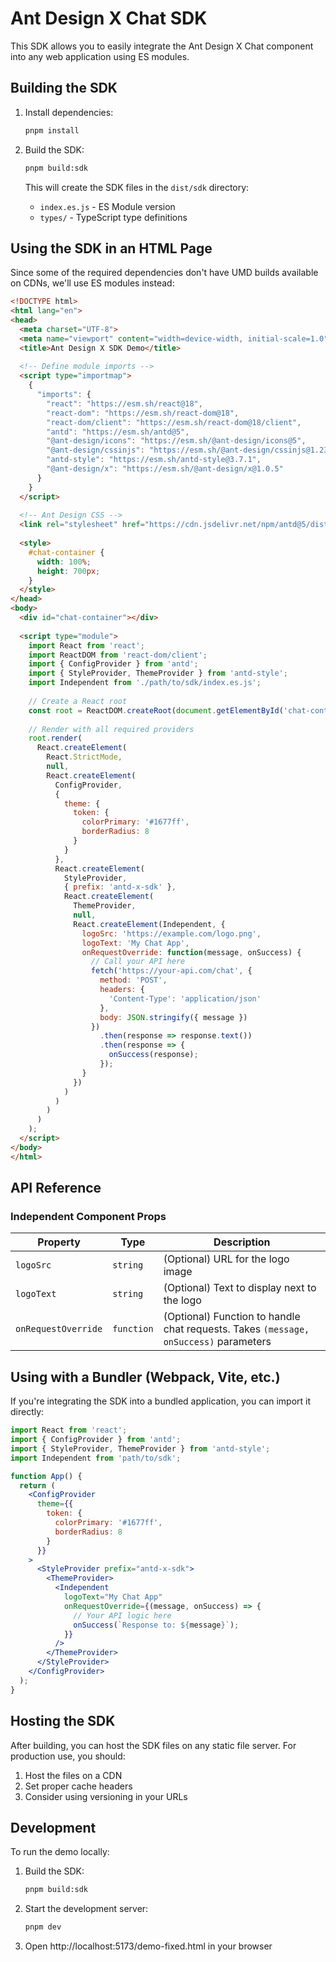 # Ant Design X Chat SDK

This SDK allows you to easily integrate the Ant Design X Chat component into any web application using ES modules.

## Building the SDK

1. Install dependencies:
   ```bash
   pnpm install
   ```

2. Build the SDK:
   ```bash
   pnpm build:sdk
   ```

   This will create the SDK files in the `dist/sdk` directory:
   - `index.es.js` - ES Module version
   - `types/` - TypeScript type definitions

## Using the SDK in an HTML Page

Since some of the required dependencies don't have UMD builds available on CDNs, we'll use ES modules instead:

```html
<!DOCTYPE html>
<html lang="en">
<head>
  <meta charset="UTF-8">
  <meta name="viewport" content="width=device-width, initial-scale=1.0">
  <title>Ant Design X SDK Demo</title>
  
  <!-- Define module imports -->
  <script type="importmap">
    {
      "imports": {
        "react": "https://esm.sh/react@18",
        "react-dom": "https://esm.sh/react-dom@18",
        "react-dom/client": "https://esm.sh/react-dom@18/client",
        "antd": "https://esm.sh/antd@5",
        "@ant-design/icons": "https://esm.sh/@ant-design/icons@5",
        "@ant-design/cssinjs": "https://esm.sh/@ant-design/cssinjs@1.23.0",
        "antd-style": "https://esm.sh/antd-style@3.7.1",
        "@ant-design/x": "https://esm.sh/@ant-design/x@1.0.5"
      }
    }
  </script>
  
  <!-- Ant Design CSS -->
  <link rel="stylesheet" href="https://cdn.jsdelivr.net/npm/antd@5/dist/reset.css">
  
  <style>
    #chat-container {
      width: 100%;
      height: 700px;
    }
  </style>
</head>
<body>
  <div id="chat-container"></div>
  
  <script type="module">
    import React from 'react';
    import ReactDOM from 'react-dom/client';
    import { ConfigProvider } from 'antd';
    import { StyleProvider, ThemeProvider } from 'antd-style';
    import Independent from './path/to/sdk/index.es.js';
    
    // Create a React root
    const root = ReactDOM.createRoot(document.getElementById('chat-container'));
    
    // Render with all required providers
    root.render(
      React.createElement(
        React.StrictMode,
        null,
        React.createElement(
          ConfigProvider,
          {
            theme: {
              token: {
                colorPrimary: '#1677ff',
                borderRadius: 8
              }
            }
          },
          React.createElement(
            StyleProvider,
            { prefix: 'antd-x-sdk' },
            React.createElement(
              ThemeProvider,
              null,
              React.createElement(Independent, {
                logoSrc: 'https://example.com/logo.png',
                logoText: 'My Chat App',
                onRequestOverride: function(message, onSuccess) {
                  // Call your API here
                  fetch('https://your-api.com/chat', {
                    method: 'POST',
                    headers: {
                      'Content-Type': 'application/json'
                    },
                    body: JSON.stringify({ message })
                  })
                    .then(response => response.text())
                    .then(response => {
                      onSuccess(response);
                    });
                }
              })
            )
          )
        )
      )
    );
  </script>
</body>
</html>
```

## API Reference

### Independent Component Props

| Property | Type | Description |
|----------|------|-------------|
| `logoSrc` | `string` | (Optional) URL for the logo image |
| `logoText` | `string` | (Optional) Text to display next to the logo |
| `onRequestOverride` | `function` | (Optional) Function to handle chat requests. Takes `(message, onSuccess)` parameters |

## Using with a Bundler (Webpack, Vite, etc.)

If you're integrating the SDK into a bundled application, you can import it directly:

```jsx
import React from 'react';
import { ConfigProvider } from 'antd';
import { StyleProvider, ThemeProvider } from 'antd-style';
import Independent from 'path/to/sdk';

function App() {
  return (
    <ConfigProvider
      theme={{
        token: {
          colorPrimary: '#1677ff',
          borderRadius: 8
        }
      }}
    >
      <StyleProvider prefix="antd-x-sdk">
        <ThemeProvider>
          <Independent 
            logoText="My Chat App"
            onRequestOverride={(message, onSuccess) => {
              // Your API logic here
              onSuccess(`Response to: ${message}`);
            }}
          />
        </ThemeProvider>
      </StyleProvider>
    </ConfigProvider>
  );
}
```

## Hosting the SDK

After building, you can host the SDK files on any static file server. For production use, you should:

1. Host the files on a CDN
2. Set proper cache headers
3. Consider using versioning in your URLs

## Development

To run the demo locally:

1. Build the SDK:
   ```bash
   pnpm build:sdk
   ```

2. Start the development server:
   ```bash
   pnpm dev
   ```

3. Open http://localhost:5173/demo-fixed.html in your browser